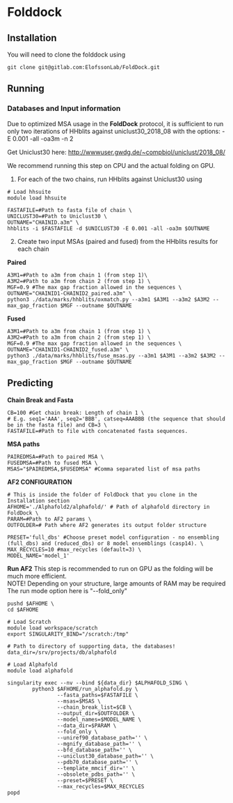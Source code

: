 # Folddock

## Installation
You will need to clone the folddock using
```
git clone git@gitlab.com:ElofssonLab/FoldDock.git
```
## Running
### Databases and Input information
Due to optimized MSA usage in the **FoldDock** protocol, it is sufficient to run only two iterations of HHblits against uniclust30_2018_08 with the options: -E 0.001 -all -oa3m -n 2

Get Uniclust30 here: http://wwwuser.gwdg.de/~compbiol/uniclust/2018_08/

We recommend running this step on CPU and the actual folding on GPU.

1. For each of the two chains, run HHblits against Uniclust30 using
```
# Load hhsuite
module load hhsuite

FASTAFILE=#Path to fasta file of chain \
UNICLUST30=#Path to Uniclust30 \
OUTNAME="CHAINID.a3m" \
hhblits -i $FASTAFILE -d $UNICLUST30 -E 0.001 -all -oa3m $OUTNAME
```
2. Create two input MSAs (paired and fused) from the HHblits results for each chain

**Paired** 
```
A3M1=#Path to a3m from chain 1 (from step 1)\
A3M2=#Path to a3m from chain 2 (from step 1) \
MGF=0.9 #The max gap fraction allowed in the sequences \
OUTNAME="CHAINID1-CHAINID2_paired.a3m" \
python3 ./data/marks/hhblits/oxmatch.py --a3m1 $A3M1 --a3m2 $A3M2 --max_gap_fraction $MGF --outname $OUTNAME
```

**Fused**
```
A3M1=#Path to a3m from chain 1 (from step 1) \
A3M2=#Path to a3m from chain 2 (from step 1) \
MGF=0.9 #The max gap fraction allowed in the sequences \
OUTNAME="CHAINID1-CHAINID2_fused.a3m" \
python3 ./data/marks/hhblits/fuse_msas.py --a3m1 $A3M1 --a3m2 $A3M2 --max_gap_fraction $MGF --outname $OUTNAME
```

## Predicting

**Chain Break and Fasta**
```
CB=100 #Get chain break: Length of chain 1 \
# E.g. seq1='AAA', seq2='BBB', catseq=AAABBB (the sequence that should be in the fasta file) and CB=3 \
FASTAFILE=#Path to file with concatenated fasta sequences.
```

**MSA paths**
```
PAIREDMSA=#Path to paired MSA \
FUSEDMSA=#Path to fused MSA \
MSAS="$PAIREDMSA,$FUSEDMSA" #Comma separated list of msa paths
```

**AF2 CONFIGURATION**
```
# This is inside the folder of FoldDock that you clone in the Installation section
AFHOME='./Alphafold2/alphafold/' # Path of alphafold directory in FoldDock \
PARAM=#Path to AF2 params \
OUTFOLDER=# Path where AF2 generates its output folder structure

PRESET='full_dbs' #Choose preset model configuration - no ensembling (full_dbs) and (reduced_dbs) or 8 model ensemblings (casp14). \
MAX_RECYCLES=10 #max_recycles (default=3) \
MODEL_NAME='model_1'
```

**Run AF2**
This step is recommended to run on GPU as the folding will be much more efficient. \
NOTE! Depending on your structure, large amounts of RAM may be required \
The run mode option here is "--fold_only"

```
pushd $AFHOME \
cd $AFHOME

# Load Scratch
module load workspace/scratch
export SINGULARITY_BIND="/scratch:/tmp"

# Path to directory of supporting data, the databases!
data_dir=/srv/projects/db/alphafold 

# Load Alphafold
module load alphafold

singularity exec --nv --bind ${data_dir} $ALPHAFOLD_SING \
        python3 $AFHOME/run_alphafold.py \
                --fasta_paths=$FASTAFILE \
                --msas=$MSAS \
                --chain_break_list=$CB \
                --output_dir=$OUTFOLDER \
                --model_names=$MODEL_NAME \
                --data_dir=$PARAM \
                --fold_only \
                --uniref90_database_path='' \
                --mgnify_database_path='' \
                --bfd_database_path='' \
                --uniclust30_database_path='' \
                --pdb70_database_path='' \
                --template_mmcif_dir='' \
                --obsolete_pdbs_path='' \
                --preset=$PRESET \
                --max_recycles=$MAX_RECYCLES
popd
```
